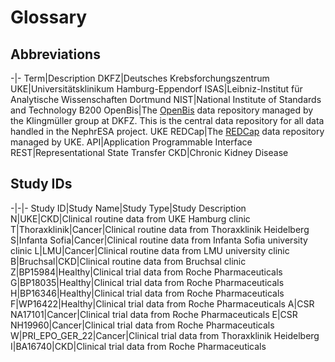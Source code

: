 # Glossary
## Abbreviations
-|-
Term|Description
DKFZ|Deutsches Krebsforchungszentrum
UKE|Universitätsklinikum Hamburg-Eppendorf
ISAS|Leibniz-Institut für Analytische Wissenschaften Dortmund
NIST|National Institute of Standards and Technology
B200 OpenBis|The [OpenBis](https://openbis.ch/) data repository managed by the Klingmüller group at DKFZ. This is the central data repository for all data handled in the NephrESA project.
UKE REDCap|The [REDCap](https://www.project-redcap.org/) data repository managed by UKE.
API|Application Programmable Interface
REST|Representational State Transfer
CKD|Chronic Kidney Disease

## Study IDs
-|-|-
Study ID|Study Name|Study Type|Study Description
N|UKE|CKD|Clinical routine data from UKE Hamburg clinic
T|Thoraxklinik|Cancer|Clinical routine data from Thoraxklinik Heidelberg
S|Infanta Sofia|Cancer|Clinical routine data from Infanta Sofia university clinic
L|LMU|Cancer|Clinical routine data from LMU university clinic
B|Bruchsal|CKD|Clinical routine data from Bruchsal clinic
Z|BP15984|Healthy|Clinical trial data from Roche Pharmaceuticals
G|BP18035|Healthy|Clinical trial data from Roche Pharmaceuticals
H|BP16346|Healthy|Clinical trial data from Roche Pharmaceuticals
F|WP16422|Healthy|Clinical trial data from Roche Pharmaceuticals
A|CSR NA17101|Cancer|Clinical trial data from Roche Pharmaceuticals
E|CSR NH19960|Cancer|Clinical trial data from Roche Pharmaceuticals
W|PRI_EPO_GER_22|Cancer|Clinical trial data from Thoraxklinik Heidelberg
I|BA16740|CKD|Clinical trial data from Roche Pharmaceuticals
